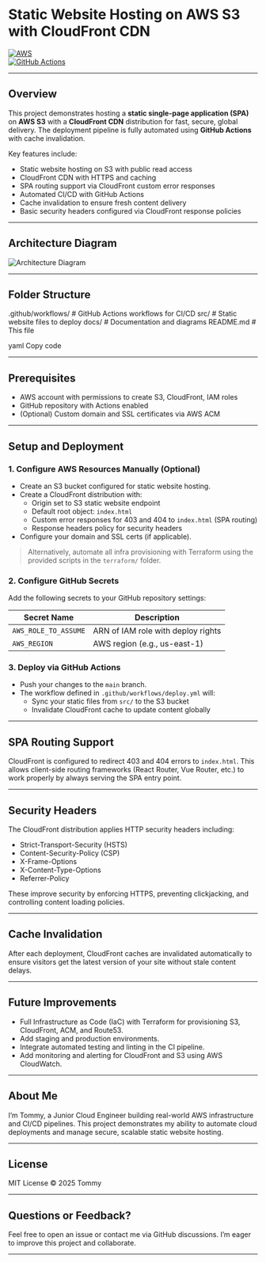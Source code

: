 # Static Website Hosting on AWS S3 with CloudFront CDN

[![AWS](https://img.shields.io/badge/AWS-Cloud-232F3E?style=flat&logo=amazonaws)](https://aws.amazon.com)  
[![GitHub Actions](https://img.shields.io/badge/CI/CD-GitHub%20Actions-2088FF?style=flat&logo=github)](https://github.com/features/actions)  

---

## Overview

This project demonstrates hosting a **static single-page application (SPA)** on **AWS S3** with a **CloudFront CDN** distribution for fast, secure, global delivery. The deployment pipeline is fully automated using **GitHub Actions** with cache invalidation.

Key features include:

- Static website hosting on S3 with public read access  
- CloudFront CDN with HTTPS and caching  
- SPA routing support via CloudFront custom error responses  
- Automated CI/CD with GitHub Actions  
- Cache invalidation to ensure fresh content delivery  
- Basic security headers configured via CloudFront response policies  

---

## Architecture Diagram

![Architecture Diagram](./docs/aws-architecture-diagram.png)

---

## Folder Structure

.github/workflows/ # GitHub Actions workflows for CI/CD
src/ # Static website files to deploy
docs/ # Documentation and diagrams
README.md # This file

yaml
Copy code

---

## Prerequisites

- AWS account with permissions to create S3, CloudFront, IAM roles  
- GitHub repository with Actions enabled  
- (Optional) Custom domain and SSL certificates via AWS ACM  

---

## Setup and Deployment

### 1. Configure AWS Resources Manually (Optional)

- Create an S3 bucket configured for static website hosting.  
- Create a CloudFront distribution with:  
  - Origin set to S3 static website endpoint  
  - Default root object: `index.html`  
  - Custom error responses for 403 and 404 to `index.html` (SPA routing)  
  - Response headers policy for security headers  
- Configure your domain and SSL certs (if applicable).

> Alternatively, automate all infra provisioning with Terraform using the provided scripts in the `terraform/` folder.

### 2. Configure GitHub Secrets

Add the following secrets to your GitHub repository settings:

| Secret Name        | Description                         |
|--------------------|-----------------------------------|
| `AWS_ROLE_TO_ASSUME`| ARN of IAM role with deploy rights |
| `AWS_REGION`       | AWS region (e.g., us-east-1)      |

### 3. Deploy via GitHub Actions

- Push your changes to the `main` branch.  
- The workflow defined in `.github/workflows/deploy.yml` will:  
  - Sync your static files from `src/` to the S3 bucket  
  - Invalidate CloudFront cache to update content globally  

---

## SPA Routing Support

CloudFront is configured to redirect 403 and 404 errors to `index.html`. This allows client-side routing frameworks (React Router, Vue Router, etc.) to work properly by always serving the SPA entry point.

---

## Security Headers

The CloudFront distribution applies HTTP security headers including:

- Strict-Transport-Security (HSTS)  
- Content-Security-Policy (CSP)  
- X-Frame-Options  
- X-Content-Type-Options  
- Referrer-Policy  

These improve security by enforcing HTTPS, preventing clickjacking, and controlling content loading policies.

---

## Cache Invalidation

After each deployment, CloudFront caches are invalidated automatically to ensure visitors get the latest version of your site without stale content delays.

---

## Future Improvements

- Full Infrastructure as Code (IaC) with Terraform for provisioning S3, CloudFront, ACM, and Route53.  
- Add staging and production environments.  
- Integrate automated testing and linting in the CI pipeline.  
- Add monitoring and alerting for CloudFront and S3 using AWS CloudWatch.  

---

## About Me

I’m Tommy, a Junior Cloud Engineer building real-world AWS infrastructure and CI/CD pipelines. This project demonstrates my ability to automate cloud deployments and manage secure, scalable static website hosting.

---

## License

MIT License © 2025 Tommy

---

## Questions or Feedback?

Feel free to open an issue or contact me via GitHub discussions. I’m eager to improve this project and collaborate.

---











